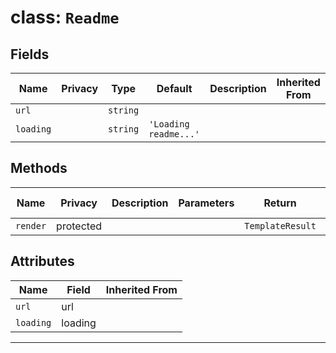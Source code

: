 # class: `Readme`

## Fields

| Name      | Privacy | Type     | Default               | Description | Inherited From |
| --------- | ------- | -------- | --------------------- | ----------- | -------------- |
| `url`     |         | `string` |                       |             |                |
| `loading` |         | `string` | `'Loading readme...'` |             |                |

## Methods

| Name     | Privacy   | Description | Parameters | Return           | Inherited From |
| -------- | --------- | ----------- | ---------- | ---------------- | -------------- |
| `render` | protected |             |            | `TemplateResult` |                |

## Attributes

| Name      | Field   | Inherited From |
| --------- | ------- | -------------- |
| `url`     | url     |                |
| `loading` | loading |                |

<hr/>
